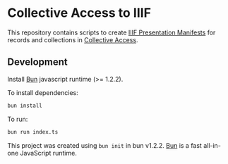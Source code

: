 # Collective Access to IIIF

This repository contains scripts to create [IIIF Presentation Manifests](https://iiif.io/api/presentation/3.0/) for records and collections in [Collective Access](https://www.collectiveaccess.org/).

## Development

Install [Bun](https://bun.sh/docs/installation) javascript runtime (>= 1.2.2).

To install dependencies:

```bash
bun install
```

To run:

```bash
bun run index.ts
```

This project was created using `bun init` in bun v1.2.2. [Bun](https://bun.sh) is a fast all-in-one JavaScript runtime.
